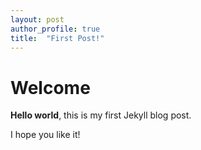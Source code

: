 ```yaml
---
layout: post
author_profile: true
title:  "First Post!"
---
```


# Welcome

**Hello world**, this is my first Jekyll blog post.

I hope you like it!